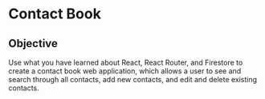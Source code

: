 # Contact Book

## Objective

Use what you have learned about React, React Router, and Firestore to create a contact book web application, which allows a user to see and search through all contacts, add new contacts, and edit and delete existing contacts.

